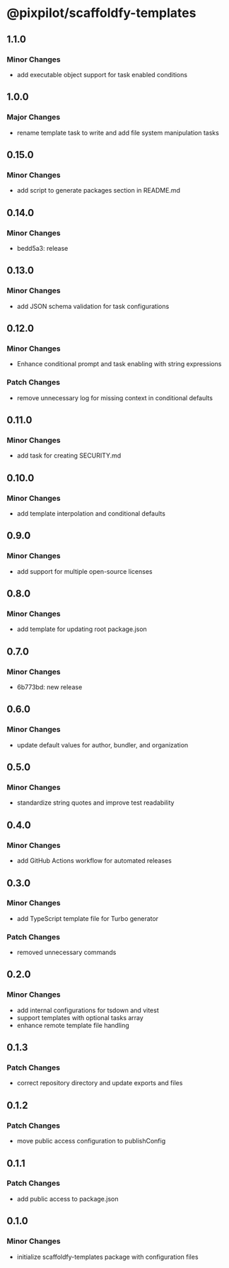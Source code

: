 # @pixpilot/scaffoldfy-templates

## 1.1.0

### Minor Changes

- add executable object support for task enabled conditions

## 1.0.0

### Major Changes

- rename template task to write and add file system manipulation tasks

## 0.15.0

### Minor Changes

- add script to generate packages section in README.md

## 0.14.0

### Minor Changes

- bedd5a3: release

## 0.13.0

### Minor Changes

- add JSON schema validation for task configurations

## 0.12.0

### Minor Changes

- Enhance conditional prompt and task enabling with string expressions

### Patch Changes

- remove unnecessary log for missing context in conditional defaults

## 0.11.0

### Minor Changes

- add task for creating SECURITY.md

## 0.10.0

### Minor Changes

- add template interpolation and conditional defaults

## 0.9.0

### Minor Changes

- add support for multiple open-source licenses

## 0.8.0

### Minor Changes

- add template for updating root package.json

## 0.7.0

### Minor Changes

- 6b773bd: new release

## 0.6.0

### Minor Changes

- update default values for author, bundler, and organization

## 0.5.0

### Minor Changes

- standardize string quotes and improve test readability

## 0.4.0

### Minor Changes

- add GitHub Actions workflow for automated releases

## 0.3.0

### Minor Changes

- add TypeScript template file for Turbo generator

### Patch Changes

- removed unnecessary commands

## 0.2.0

### Minor Changes

- add internal configurations for tsdown and vitest
- support templates with optional tasks array
- enhance remote template file handling

## 0.1.3

### Patch Changes

- correct repository directory and update exports and files

## 0.1.2

### Patch Changes

- move public access configuration to publishConfig

## 0.1.1

### Patch Changes

- add public access to package.json

## 0.1.0

### Minor Changes

- initialize scaffoldfy-templates package with configuration files
